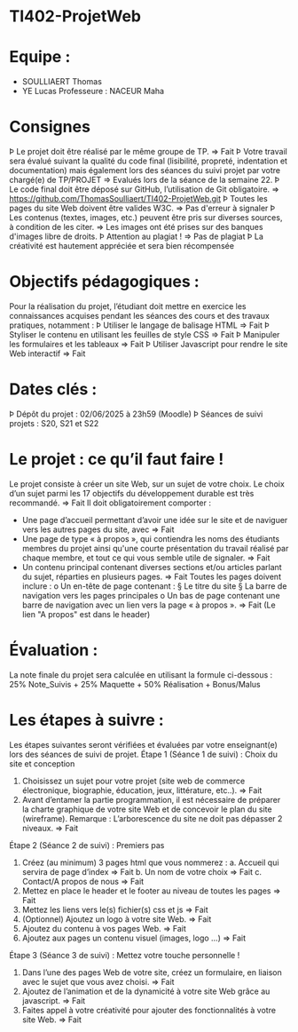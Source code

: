 # TI402-ProjetWeb


# Equipe : 
- SOULLIAERT Thomas
- YE Lucas
Professeure : NACEUR Maha


# Consignes
Þ Le projet doit être réalisé par le même groupe de TP.
  => Fait
Þ Votre travail sera évalué suivant la qualité du code final (lisibilité, propreté, indentation et documentation) mais également lors des séances du suivi projet par votre chargé(e) de TP/PROJET
  => Evalués lors de la séance de la semaine 22.
Þ Le code final doit être déposé sur GitHub, l’utilisation de Git obligatoire.
  => https://github.com/ThomasSoulliaert/TI402-ProjetWeb.git
Þ Toutes les pages du site Web doivent être valides W3C.
  => Pas d'erreur à signaler
Þ Les contenus (textes, images, etc.) peuvent être pris sur diverses sources, à condition de les citer.
  => Les images ont été prises sur des banques d'images libre de droits.
Þ Attention au plagiat !
  => Pas de plagiat
Þ La créativité est hautement appréciée et sera bien récompensée


# Objectifs pédagogiques :
Pour la réalisation du projet, l’étudiant doit mettre en exercice les connaissances acquises pendant les séances des cours et des travaux pratiques, notamment :
Þ Utiliser le langage de balisage HTML
  => Fait
Þ Styliser le contenu en utilisant les feuilles de style CSS
  => Fait
Þ Manipuler les formulaires et les tableaux
  => Fait
Þ Utiliser Javascript pour rendre le site Web interactif
  => Fait


# Dates clés :
Þ Dépôt du projet : 02/06/2025 à 23h59 (Moodle)
Þ Séances de suivi projets : S20, S21 et S22


# Le projet : ce qu’il faut faire !
Le projet consiste à créer un site Web, sur un sujet de votre choix.
Le choix d’un sujet parmi les 17 objectifs du développement durable est très recommandé. 
  => Fait
Il doit obligatoirement comporter :
- Une page d’accueil permettant d’avoir une idée sur le site et de naviguer vers les autres pages du site, avec
  => Fait
- Une page de type « à propos », qui contiendra les noms des étudiants membres du projet ainsi qu'une courte présentation du travail réalisé par chaque membre, et tout ce qui vous semble utile de signaler.
  => Fait
- Un contenu principal contenant diverses sections et/ou articles parlant du sujet, réparties en plusieurs pages.
  => Fait
Toutes les pages doivent inclure :
o Un en-tête de page contenant :
§ Le titre du site
§ La barre de navigation vers les pages principales
o Un bas de page contenant une barre de navigation avec un lien vers la page « à propos ».
  => Fait (Le lien "A propos" est dans le header)


# Évaluation :
La note finale du projet sera calculée en utilisant la formule ci-dessous :
25% Note_Suivis + 25% Maquette + 50% Réalisation + Bonus/Malus


# Les étapes à suivre :
Les étapes suivantes seront vérifiées et évaluées par votre enseignant(e) lors des séances de suivi de projet.
Étape 1 (Séance 1 de suivi) : Choix du site et conception
1. Choisissez un sujet pour votre projet (site web de commerce électronique, biographie, éducation, jeux, littérature, etc..).
  => Fait
2. Avant d’entamer la partie programmation, il est nécessaire de préparer la charte graphique de votre site Web et de concevoir le plan du site (wireframe). Remarque : L’arborescence du site ne doit pas dépasser 2 niveaux.
  => Fait

Étape 2 (Séance 2 de suivi) : Premiers pas
1. Créez (au minimum) 3 pages html que vous nommerez :
a. Accueil qui servira de page d’index
  => Fait
b. Un nom de votre choix
  => Fait
c. Contact/A propos de nous
  => Fait
2. Mettez en place le header et le footer au niveau de toutes les pages
  => Fait
3. Mettez les liens vers le(s) fichier(s) css et js
  => Fait
4. (Optionnel) Ajoutez un logo à votre site Web.
  => Fait
5. Ajoutez du contenu à vos pages Web.
  => Fait
6. Ajoutez aux pages un contenu visuel (images, logo ...)
  => Fait

Étape 3 (Séance 3 de suivi) : Mettez votre touche personnelle !
1. Dans l’une des pages Web de votre site, créez un formulaire, en liaison avec le sujet que vous avez choisi.
  => Fait
2. Ajoutez de l’animation et de la dynamicité à votre site Web grâce au javascript.
  => Fait
3. Faites appel à votre créativité pour ajouter des fonctionnalités à votre site Web.
  => Fait